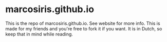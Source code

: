 # marcosiris.github.io
This is the repo of marcosiris.github.io. See website for more info. This is made for my friends and you're free to fork it if you want. It is in Dutch, so keep that in mind while reading.